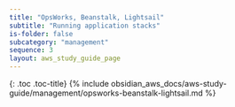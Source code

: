 ```yaml
---
title: "OpsWorks, Beanstalk, Lightsail"
subtitle: "Running application stacks"
is-folder: false
subcategory: "management"
sequence: 3
layout: aws_study_guide_page
---
```


{: .toc .toc-title}
{% include obsidian_aws_docs/aws-study-guide/management/opsworks-beanstalk-lightsail.md %}
